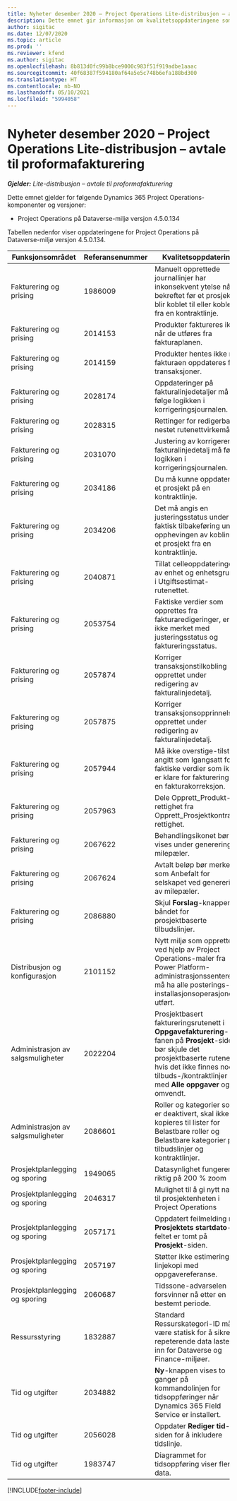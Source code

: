 ```yaml
---
title: Nyheter desember 2020 – Project Operations Lite-distribusjon – avtale til proformafakturering
description: Dette emnet gir informasjon om kvalitetsoppdateringene som er tilgjengelige i desember 2020-versjonen av Project Operations Lite-distribusjon – avtale til proformafakturering.
author: sigitac
ms.date: 12/07/2020
ms.topic: article
ms.prod: ''
ms.reviewer: kfend
ms.author: sigitac
ms.openlocfilehash: 8b813d0fc99b8bce9000c983f51f919adbe1aaac
ms.sourcegitcommit: 40f68387f594180af64a5e5c748b6efa188bd300
ms.translationtype: HT
ms.contentlocale: nb-NO
ms.lasthandoff: 05/10/2021
ms.locfileid: "5994058"
---
```

# <a name="whats-new-december-2020---project-operations-lite-deployment---deal-to-proforma-invoicing"></a>Nyheter desember 2020 – Project Operations Lite-distribusjon – avtale til proformafakturering

_**Gjelder:** Lite-distribusjon – avtale til proformafakturering_

Dette emnet gjelder for følgende Dynamics 365 Project Operations-komponenter og versjoner:

  - Project Operations på Dataverse-miljø versjon 4.5.0.134 

Tabellen nedenfor viser oppdateringene for Project Operations på Dataverse-miljø versjon 4.5.0.134.

| **Funksjonsområdet** | **Referansenummer** | **Kvalitetsoppdatering** |
| --- | --- | --- |
| Fakturering og prising | 1986009 | Manuelt opprettede journallinjer har inkonsekvent ytelse når bekreftet før et prosjekt blir koblet til eller koblet fra en kontraktlinje. |
| Fakturering og prising | 2014153 | Produkter faktureres ikke når de utføres fra fakturaplanen. |
| Fakturering og prising | 2014159 | Produkter hentes ikke når fakturaen oppdateres for transaksjoner. |
| Fakturering og prising | 2028174 | Oppdateringer på fakturalinjedetaljer må følge logikken i korrigeringsjournalen. |
| Fakturering og prising | 2028315 | Rettinger for redigerbar nestet rutenettvirkemåte. |
| Fakturering og prising | 2031070 | Justering av korrigerende fakturalinjedetalj må følge logikken i korrigeringsjournalen. |
| Fakturering og prising | 2034186 | Du må kunne oppdatere et prosjekt på en kontraktlinje. |
| Fakturering og prising | 2034206 | Det må angis en justeringsstatus under faktisk tilbakeføring under opphevingen av kobling til et prosjekt fra en kontraktlinje. |
| Fakturering og prising | 2040871 | Tillat celleoppdateringer av enhet og enhetsgruppe i Utgiftsestimat-rutenettet. |
| Fakturering og prising | 2053754 | Faktiske verdier som opprettes fra fakturaredigeringer, er ikke merket med justeringsstatus og faktureringsstatus. |
| Fakturering og prising | 2057874 | Korriger transaksjonstilkobling opprettet under redigering av fakturalinjedetalj. |
| Fakturering og prising | 2057875 | Korriger transaksjonsopprinnelser opprettet under redigering av fakturalinjedetalj. |
| Fakturering og prising | 2057944 | Må ikke overstige-tilstand angitt som Igangsatt for faktiske verdier som ikke er klare for fakturering fra en fakturakorreksjon. |
| Fakturering og prising | 2057963 | Dele Opprett\_Produkt-rettighet fra Opprett\_Prosjektkontrakt-rettighet. |
| Fakturering og prising | 2067622 | Behandlingsikonet bør vises under generering av milepæler. |
| Fakturering og prising | 2067624 | Avtalt beløp bør merkes som Anbefalt for selskapet ved generering av milepæler. |
| Fakturering og prising | 2086880 | Skjul **Forslag**-knappen på båndet for prosjektbaserte tilbudslinjer. |
| Distribusjon og konfigurasjon | 2101152 | Nytt miljø som opprettes ved hjelp av Project Operations-maler fra Power Platform-administrasjonssenteret, må ha alle posterings-installasjonsoperasjoner utført. |
|   Administrasjon av salgsmuligheter | 2022204 | Prosjektbasert faktureringsrutenett i **Oppgavefakturering**-fanen på **Prosjekt**-siden bør skjule det prosjektbaserte rutenettet hvis det ikke finnes noen tilbuds-/kontraktlinjer med **Alle oppgaver** og omvendt. |
|   Administrasjon av salgsmuligheter | 2086601 | Roller og kategorier som er deaktivert, skal ikke kopieres til lister for Belastbare roller og Belastbare kategorier på tilbudslinjer og kontraktlinjer. |
| Prosjektplanlegging og sporing | 1949065 | Datasynlighet fungerer riktig på 200 % zoom |
| Prosjektplanlegging og sporing | 2046317 | Mulighet til å gi nytt navn til prosjektenheten i Project Operations |
| Prosjektplanlegging og sporing | 2057171 | Oppdatert feilmelding når **Prosjektets startdato**-feltet er tomt på **Prosjekt**-siden. |
| Prosjektplanlegging og sporing | 2057197 | Støtter ikke estimering av linjekopi med oppgavereferanse. |
| Prosjektplanlegging og sporing | 2060687 | Tidssone-advarselen forsvinner nå etter en bestemt periode. |
| Ressursstyring | 1832887 | Standard Ressurskategori-ID må være statisk for å sikre at repeterende data lastes inn for Dataverse og Finance-miljøer. |
| Tid og utgifter | 2034882 | **Ny**-knappen vises to ganger på kommandolinjen for tidsoppføringer når Dynamics 365 Field Service er installert. |
| Tid og utgifter | 2056028 | Oppdater **Rediger tid**-siden for å inkludere tidslinje. |
| Tid og utgifter | 1983747 | Diagrammet for tidsoppføring viser flere data. |


[!INCLUDE[footer-include](../../includes/footer-banner.md)]